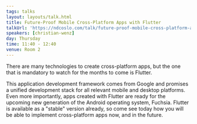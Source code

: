 ```yaml
---
tags: talks
layout: layouts/talk.html
title: Future-Proof Mobile Cross-Platform Apps with Flutter
talkUrl: 'https://ndcoslo.com/talk/future-proof-mobile-cross-platform-apps-with-flutter/'
speakers: [christian-wenz]
day: Thursday
time: 11:40 - 12:40
venue: Room 2
---
```

There are many technologies to create cross-platform apps, but the one that is mandatory to watch for the months to come is Flutter.

This application development framework comes from Google and promises a unified development stack for all relevant mobile and desktop platforms. Even more importantly, apps created with Flutter are ready for the upcoming new generation of the Android operating system, Fuchsia. Flutter is available as a "stable" version already, so come see today how you will be able to implement cross-platform apps now, and in the future.